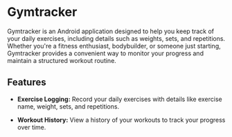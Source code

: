 # Gymtracker

Gymtracker is an Android application designed to help you keep track of your daily exercises, including details such as weights, sets, and repetitions. Whether you're a fitness enthusiast, bodybuilder, or someone just starting, Gymtracker provides a convenient way to monitor your progress and maintain a structured workout routine.

## Features

- **Exercise Logging:** Record your daily exercises with details like exercise name, weight, sets, and repetitions.
  
- **Workout History:** View a history of your workouts to track your progress over time.
